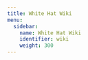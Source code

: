 ```yaml
---
title: White Hat Wiki
menu:
  sidebar:
    name: White Hat Wiki
    identifier: wiki
    weight: 300
---
```

